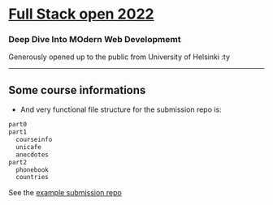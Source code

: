 # [Full Stack open 2022](https://fullstackopen.com/en/)

### Deep Dive Into MOdern Web Developmemt

Generously opened up to the public from University of Helsinki :ty

----

## Some course informations

- And very functional file structure for the submission repo is:

```txt
part0
part1
  courseinfo
  unicafe
  anecdotes
part2
  phonebook
  countries
```

See the [example submission repo](https://github.com/fullstack-hy2020/example-submission-repository)

